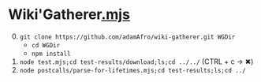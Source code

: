 Wiki'Gatherer[.mjs](https://github.com/adamAfro/wiki-gatherer/blob/master/index.mjs)
=================

0. `git clone https://github.com/adamAfro/wiki-gatherer.git WGDir`
    - `cd WGDir`
    - `npm install`
1. `node test.mjs;cd test-results/download;ls;cd ../../` (CTRL + c -> ✖)
2. `node postcalls/parse-for-lifetimes.mjs;cd test-results;ls;cd ../`
